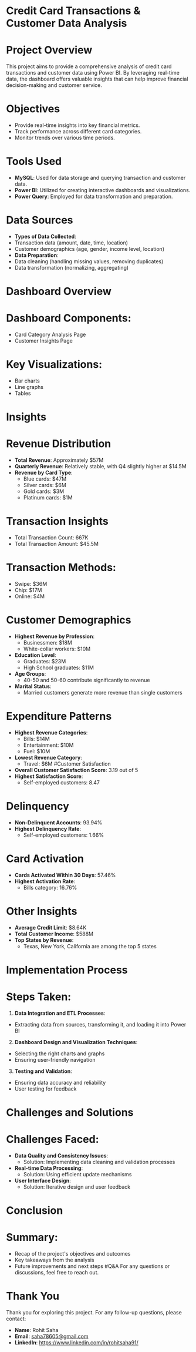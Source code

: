 # Credit Card Transactions & Customer Data Analysis

# Project Overview
This project aims to provide a comprehensive analysis of credit card transactions and customer data using Power BI. By leveraging real-time data, the dashboard offers valuable insights that can help improve financial decision-making and customer service.

# Objectives
* Provide real-time insights into key financial metrics.
* Track performance across different card categories.
* Monitor trends over various time periods.

# Tools Used
* **MySQL**: Used for data storage and querying transaction and customer data.
* **Power BI**: Utilized for creating interactive dashboards and visualizations.
* **Power Query**: Employed for data transformation and preparation.
# Data Sources
* **Types of Data Collected**:
* Transaction data (amount, date, time, location)
* Customer demographics (age, gender, income level, location)
* **Data Preparation**:
* Data cleaning (handling missing values, removing duplicates)
* Data transformation (normalizing, aggregating)
# Dashboard Overview
# Dashboard Components:
* Card Category Analysis Page
* Customer Insights Page
# Key Visualizations:
* Bar charts
* Line graphs
* Tables
# Insights
# Revenue Distribution
* **Total Revenue**: Approximately $57M
* **Quarterly Revenue**: Relatively stable, with Q4 slightly higher at $14.5M
* **Revenue by Card Type**:
  * Blue cards: $47M
  * Silver cards: $6M
  * Gold cards: $3M
  * Platinum cards: $1M
# Transaction Insights
  * Total Transaction Count: 667K
  * Total Transaction Amount: $45.5M
# Transaction Methods:
  * Swipe: $36M
  * Chip: $17M
  * Online: $4M
# Customer Demographics
* **Highest Revenue by Profession**:
  * Businessmen: $18M
  * White-collar workers: $10M
* **Education Level**:
  * Graduates: $23M
  * High School graduates: $11M
* **Age Groups**:
  * 40-50 and 50-60 contribute significantly to revenue
* **Marital Status**:
  * Married customers generate more revenue than single customers
# Expenditure Patterns
* **Highest Revenue Categories**:
  * Bills: $14M
  * Entertainment: $10M
  * Fuel: $10M
* **Lowest Revenue Category**:
  * Travel: $6M
#Customer Satisfaction
* **Overall Customer Satisfaction Score**: 3.19 out of 5
* **Highest Satisfaction Score**:
  * Self-employed customers: 8.47
# Delinquency
* **Non-Delinquent Accounts**: 93.94%
* **Highest Delinquency Rate**:
  * Self-employed customers: 1.66%
# Card Activation
* **Cards Activated Within 30 Days**: 57.46%
* **Highest Activation Rate**:
  * Bills category: 16.76%
# Other Insights
* **Average Credit Limit**: $8.64K
* **Total Customer Income**: $588M
* **Top States by Revenue**:
  * Texas, New York, California are among the top 5 states
# Implementation Process
# Steps Taken:
1. **Data Integration and ETL Processes**:
  * Extracting data from sources, transforming it, and loading it into Power BI
2. **Dashboard Design and Visualization Techniques**:
  * Selecting the right charts and graphs
  * Ensuring user-friendly navigation
3. **Testing and Validation**:
  * Ensuring data accuracy and reliability
  * User testing for feedback
# Challenges and Solutions
# Challenges Faced:
* **Data Quality and Consistency Issues**:
  * Solution: Implementing data cleaning and validation processes
* **Real-time Data Processing**:
  * Solution: Using efficient update mechanisms
* **User Interface Design**:
  * Solution: Iterative design and user feedback
# Conclusion
# Summary:
  * Recap of the project's objectives and outcomes
  * Key takeaways from the analysis
  * Future improvements and next steps
#Q&A
For any questions or discussions, feel free to reach out.

# Thank You
Thank you for exploring this project. For any follow-up questions, please contact:

* **Name**: Rohit Saha
* **Email**: saha78605@gmail.com
* **LinkedIn**: https://www.linkedin.com/in/rohitsaha91/
